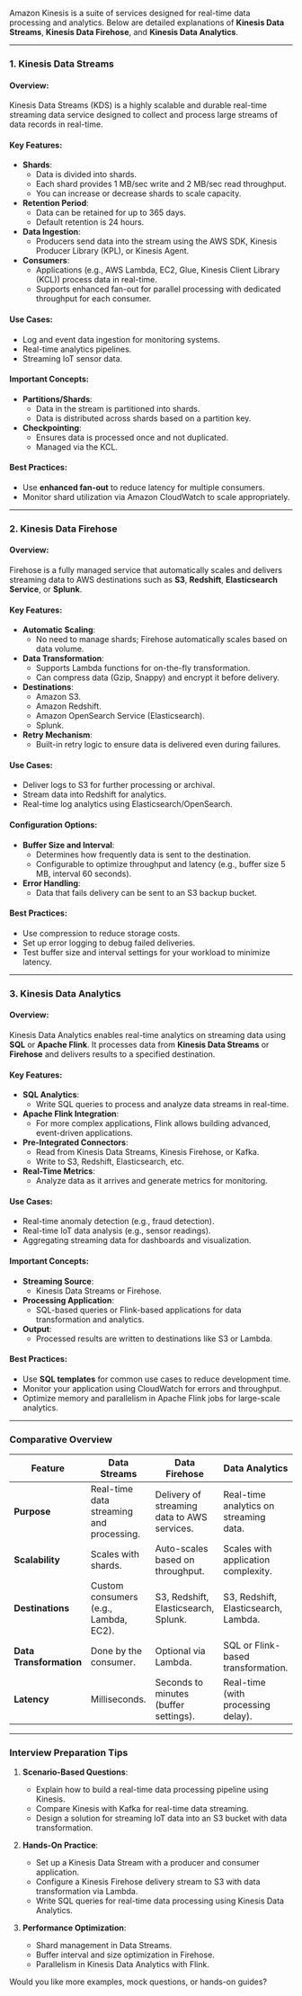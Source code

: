 Amazon Kinesis is a suite of services designed for real-time data processing and analytics. Below are detailed explanations of **Kinesis Data Streams**, **Kinesis Data Firehose**, and **Kinesis Data Analytics**.

---

### **1. Kinesis Data Streams**
#### **Overview**:
Kinesis Data Streams (KDS) is a highly scalable and durable real-time streaming data service designed to collect and process large streams of data records in real-time.

#### **Key Features**:
- **Shards**:
  - Data is divided into shards.
  - Each shard provides 1 MB/sec write and 2 MB/sec read throughput.
  - You can increase or decrease shards to scale capacity.
- **Retention Period**:
  - Data can be retained for up to 365 days.
  - Default retention is 24 hours.
- **Data Ingestion**:
  - Producers send data into the stream using the AWS SDK, Kinesis Producer Library (KPL), or Kinesis Agent.
- **Consumers**:
  - Applications (e.g., AWS Lambda, EC2, Glue, Kinesis Client Library (KCL)) process data in real-time.
  - Supports enhanced fan-out for parallel processing with dedicated throughput for each consumer.

#### **Use Cases**:
- Log and event data ingestion for monitoring systems.
- Real-time analytics pipelines.
- Streaming IoT sensor data.

#### **Important Concepts**:
- **Partitions/Shards**:
  - Data in the stream is partitioned into shards.
  - Data is distributed across shards based on a partition key.
- **Checkpointing**:
  - Ensures data is processed once and not duplicated.
  - Managed via the KCL.

#### **Best Practices**:
- Use **enhanced fan-out** to reduce latency for multiple consumers.
- Monitor shard utilization via Amazon CloudWatch to scale appropriately.

---

### **2. Kinesis Data Firehose**
#### **Overview**:
Firehose is a fully managed service that automatically scales and delivers streaming data to AWS destinations such as **S3**, **Redshift**, **Elasticsearch Service**, or **Splunk**.

#### **Key Features**:
- **Automatic Scaling**:
  - No need to manage shards; Firehose automatically scales based on data volume.
- **Data Transformation**:
  - Supports Lambda functions for on-the-fly transformation.
  - Can compress data (Gzip, Snappy) and encrypt it before delivery.
- **Destinations**:
  - Amazon S3.
  - Amazon Redshift.
  - Amazon OpenSearch Service (Elasticsearch).
  - Splunk.
- **Retry Mechanism**:
  - Built-in retry logic to ensure data is delivered even during failures.

#### **Use Cases**:
- Deliver logs to S3 for further processing or archival.
- Stream data into Redshift for analytics.
- Real-time log analytics using Elasticsearch/OpenSearch.

#### **Configuration Options**:
- **Buffer Size and Interval**:
  - Determines how frequently data is sent to the destination.
  - Configurable to optimize throughput and latency (e.g., buffer size 5 MB, interval 60 seconds).
- **Error Handling**:
  - Data that fails delivery can be sent to an S3 backup bucket.

#### **Best Practices**:
- Use compression to reduce storage costs.
- Set up error logging to debug failed deliveries.
- Test buffer size and interval settings for your workload to minimize latency.

---

### **3. Kinesis Data Analytics**
#### **Overview**:
Kinesis Data Analytics enables real-time analytics on streaming data using **SQL** or **Apache Flink**. It processes data from **Kinesis Data Streams** or **Firehose** and delivers results to a specified destination.

#### **Key Features**:
- **SQL Analytics**:
  - Write SQL queries to process and analyze data streams in real-time.
- **Apache Flink Integration**:
  - For more complex applications, Flink allows building advanced, event-driven applications.
- **Pre-Integrated Connectors**:
  - Read from Kinesis Data Streams, Kinesis Firehose, or Kafka.
  - Write to S3, Redshift, Elasticsearch, etc.
- **Real-Time Metrics**:
  - Analyze data as it arrives and generate metrics for monitoring.

#### **Use Cases**:
- Real-time anomaly detection (e.g., fraud detection).
- Real-time IoT data analysis (e.g., sensor readings).
- Aggregating streaming data for dashboards and visualization.

#### **Important Concepts**:
- **Streaming Source**:
  - Kinesis Data Streams or Firehose.
- **Processing Application**:
  - SQL-based queries or Flink-based applications for data transformation and analytics.
- **Output**:
  - Processed results are written to destinations like S3 or Lambda.

#### **Best Practices**:
- Use **SQL templates** for common use cases to reduce development time.
- Monitor your application using CloudWatch for errors and throughput.
- Optimize memory and parallelism in Apache Flink jobs for large-scale analytics.

---

### **Comparative Overview**

| **Feature**                | **Data Streams**                          | **Data Firehose**                       | **Data Analytics**                     |
|----------------------------|------------------------------------------|----------------------------------------|---------------------------------------|
| **Purpose**                | Real-time data streaming and processing. | Delivery of streaming data to AWS services. | Real-time analytics on streaming data. |
| **Scalability**            | Scales with shards.                      | Auto-scales based on throughput.        | Scales with application complexity.    |
| **Destinations**           | Custom consumers (e.g., Lambda, EC2).   | S3, Redshift, Elasticsearch, Splunk.   | S3, Redshift, Elasticsearch, Lambda.  |
| **Data Transformation**    | Done by the consumer.                   | Optional via Lambda.                   | SQL or Flink-based transformation.    |
| **Latency**                | Milliseconds.                           | Seconds to minutes (buffer settings).  | Real-time (with processing delay).     |

---

### **Interview Preparation Tips**
1. **Scenario-Based Questions**:
   - Explain how to build a real-time data processing pipeline using Kinesis.
   - Compare Kinesis with Kafka for real-time data streaming.
   - Design a solution for streaming IoT data into an S3 bucket with data transformation.

2. **Hands-On Practice**:
   - Set up a Kinesis Data Stream with a producer and consumer application.
   - Configure a Kinesis Firehose delivery stream to S3 with data transformation via Lambda.
   - Write SQL queries for real-time data processing using Kinesis Data Analytics.

3. **Performance Optimization**:
   - Shard management in Data Streams.
   - Buffer interval and size optimization in Firehose.
   - Parallelism in Kinesis Data Analytics with Flink.

Would you like more examples, mock questions, or hands-on guides?
